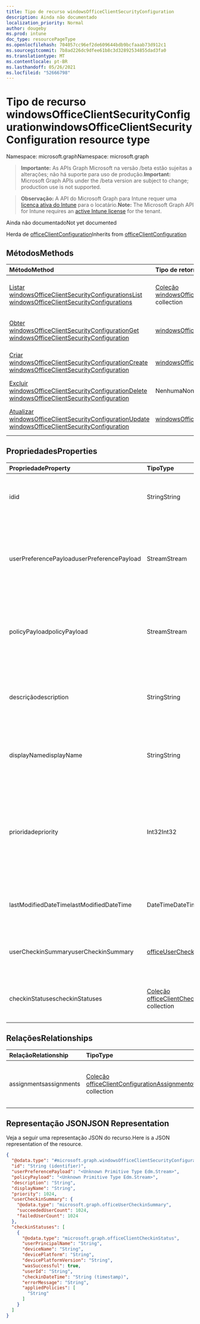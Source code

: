 ```yaml
---
title: Tipo de recurso windowsOfficeClientSecurityConfiguration
description: Ainda não documentado
localization_priority: Normal
author: dougeby
ms.prod: intune
doc_type: resourcePageType
ms.openlocfilehash: 704057cc96ef2de609644bdb9bcfaaab73d912c1
ms.sourcegitcommit: 7b8ad226dc9dfee61b8c3d32892534855dad3fa0
ms.translationtype: MT
ms.contentlocale: pt-BR
ms.lasthandoff: 05/26/2021
ms.locfileid: "52666798"
---
```

# <a name="windowsofficeclientsecurityconfiguration-resource-type"></a><span data-ttu-id="f7539-103">Tipo de recurso windowsOfficeClientSecurityConfiguration</span><span class="sxs-lookup"><span data-stu-id="f7539-103">windowsOfficeClientSecurityConfiguration resource type</span></span>

<span data-ttu-id="f7539-104">Namespace: microsoft.graph</span><span class="sxs-lookup"><span data-stu-id="f7539-104">Namespace: microsoft.graph</span></span>

> <span data-ttu-id="f7539-105">**Importante:** As APIs Graph Microsoft na versão /beta estão sujeitas a alterações; não há suporte para uso de produção.</span><span class="sxs-lookup"><span data-stu-id="f7539-105">**Important:** Microsoft Graph APIs under the /beta version are subject to change; production use is not supported.</span></span>

> <span data-ttu-id="f7539-106">**Observação:** A API do Microsoft Graph para Intune requer uma [licença ativa do Intune](https://go.microsoft.com/fwlink/?linkid=839381) para o locatário.</span><span class="sxs-lookup"><span data-stu-id="f7539-106">**Note:** The Microsoft Graph API for Intune requires an [active Intune license](https://go.microsoft.com/fwlink/?linkid=839381) for the tenant.</span></span>

<span data-ttu-id="f7539-107">Ainda não documentado</span><span class="sxs-lookup"><span data-stu-id="f7539-107">Not yet documented</span></span>

<span data-ttu-id="f7539-108">Herda de [officeClientConfiguration](../resources/intune-cirrus-officeclientconfiguration.md)</span><span class="sxs-lookup"><span data-stu-id="f7539-108">Inherits from [officeClientConfiguration](../resources/intune-cirrus-officeclientconfiguration.md)</span></span>

## <a name="methods"></a><span data-ttu-id="f7539-109">Métodos</span><span class="sxs-lookup"><span data-stu-id="f7539-109">Methods</span></span>
|<span data-ttu-id="f7539-110">Método</span><span class="sxs-lookup"><span data-stu-id="f7539-110">Method</span></span>|<span data-ttu-id="f7539-111">Tipo de retorno</span><span class="sxs-lookup"><span data-stu-id="f7539-111">Return Type</span></span>|<span data-ttu-id="f7539-112">Descrição</span><span class="sxs-lookup"><span data-stu-id="f7539-112">Description</span></span>|
|:---|:---|:---|
|[<span data-ttu-id="f7539-113">Listar windowsOfficeClientSecurityConfigurations</span><span class="sxs-lookup"><span data-stu-id="f7539-113">List windowsOfficeClientSecurityConfigurations</span></span>](../api/intune-cirrus-windowsofficeclientsecurityconfiguration-list.md)|<span data-ttu-id="f7539-114">[Coleção windowsOfficeClientSecurityConfiguration](../resources/intune-cirrus-windowsofficeclientsecurityconfiguration.md)</span><span class="sxs-lookup"><span data-stu-id="f7539-114">[windowsOfficeClientSecurityConfiguration](../resources/intune-cirrus-windowsofficeclientsecurityconfiguration.md) collection</span></span>|<span data-ttu-id="f7539-115">Listar propriedades e relações dos [objetos windowsOfficeClientSecurityConfiguration.](../resources/intune-cirrus-windowsofficeclientsecurityconfiguration.md)</span><span class="sxs-lookup"><span data-stu-id="f7539-115">List properties and relationships of the [windowsOfficeClientSecurityConfiguration](../resources/intune-cirrus-windowsofficeclientsecurityconfiguration.md) objects.</span></span>|
|[<span data-ttu-id="f7539-116">Obter windowsOfficeClientSecurityConfiguration</span><span class="sxs-lookup"><span data-stu-id="f7539-116">Get windowsOfficeClientSecurityConfiguration</span></span>](../api/intune-cirrus-windowsofficeclientsecurityconfiguration-get.md)|[<span data-ttu-id="f7539-117">windowsOfficeClientSecurityConfiguration</span><span class="sxs-lookup"><span data-stu-id="f7539-117">windowsOfficeClientSecurityConfiguration</span></span>](../resources/intune-cirrus-windowsofficeclientsecurityconfiguration.md)|<span data-ttu-id="f7539-118">Leia propriedades e relações do [objeto windowsOfficeClientSecurityConfiguration.](../resources/intune-cirrus-windowsofficeclientsecurityconfiguration.md)</span><span class="sxs-lookup"><span data-stu-id="f7539-118">Read properties and relationships of the [windowsOfficeClientSecurityConfiguration](../resources/intune-cirrus-windowsofficeclientsecurityconfiguration.md) object.</span></span>|
|[<span data-ttu-id="f7539-119">Criar windowsOfficeClientSecurityConfiguration</span><span class="sxs-lookup"><span data-stu-id="f7539-119">Create windowsOfficeClientSecurityConfiguration</span></span>](../api/intune-cirrus-windowsofficeclientsecurityconfiguration-create.md)|[<span data-ttu-id="f7539-120">windowsOfficeClientSecurityConfiguration</span><span class="sxs-lookup"><span data-stu-id="f7539-120">windowsOfficeClientSecurityConfiguration</span></span>](../resources/intune-cirrus-windowsofficeclientsecurityconfiguration.md)|<span data-ttu-id="f7539-121">Crie um novo [objeto windowsOfficeClientSecurityConfiguration.](../resources/intune-cirrus-windowsofficeclientsecurityconfiguration.md)</span><span class="sxs-lookup"><span data-stu-id="f7539-121">Create a new [windowsOfficeClientSecurityConfiguration](../resources/intune-cirrus-windowsofficeclientsecurityconfiguration.md) object.</span></span>|
|[<span data-ttu-id="f7539-122">Excluir windowsOfficeClientSecurityConfiguration</span><span class="sxs-lookup"><span data-stu-id="f7539-122">Delete windowsOfficeClientSecurityConfiguration</span></span>](../api/intune-cirrus-windowsofficeclientsecurityconfiguration-delete.md)|<span data-ttu-id="f7539-123">Nenhuma</span><span class="sxs-lookup"><span data-stu-id="f7539-123">None</span></span>|<span data-ttu-id="f7539-124">Exclui um [windowsOfficeClientSecurityConfiguration](../resources/intune-cirrus-windowsofficeclientsecurityconfiguration.md).</span><span class="sxs-lookup"><span data-stu-id="f7539-124">Deletes a [windowsOfficeClientSecurityConfiguration](../resources/intune-cirrus-windowsofficeclientsecurityconfiguration.md).</span></span>|
|[<span data-ttu-id="f7539-125">Atualizar windowsOfficeClientSecurityConfiguration</span><span class="sxs-lookup"><span data-stu-id="f7539-125">Update windowsOfficeClientSecurityConfiguration</span></span>](../api/intune-cirrus-windowsofficeclientsecurityconfiguration-update.md)|[<span data-ttu-id="f7539-126">windowsOfficeClientSecurityConfiguration</span><span class="sxs-lookup"><span data-stu-id="f7539-126">windowsOfficeClientSecurityConfiguration</span></span>](../resources/intune-cirrus-windowsofficeclientsecurityconfiguration.md)|<span data-ttu-id="f7539-127">Atualize as propriedades de um [objeto windowsOfficeClientSecurityConfiguration.](../resources/intune-cirrus-windowsofficeclientsecurityconfiguration.md)</span><span class="sxs-lookup"><span data-stu-id="f7539-127">Update the properties of a [windowsOfficeClientSecurityConfiguration](../resources/intune-cirrus-windowsofficeclientsecurityconfiguration.md) object.</span></span>|

## <a name="properties"></a><span data-ttu-id="f7539-128">Propriedades</span><span class="sxs-lookup"><span data-stu-id="f7539-128">Properties</span></span>
|<span data-ttu-id="f7539-129">Propriedade</span><span class="sxs-lookup"><span data-stu-id="f7539-129">Property</span></span>|<span data-ttu-id="f7539-130">Tipo</span><span class="sxs-lookup"><span data-stu-id="f7539-130">Type</span></span>|<span data-ttu-id="f7539-131">Descrição</span><span class="sxs-lookup"><span data-stu-id="f7539-131">Description</span></span>|
|:---|:---|:---|
|<span data-ttu-id="f7539-132">id</span><span class="sxs-lookup"><span data-stu-id="f7539-132">id</span></span>|<span data-ttu-id="f7539-133">String</span><span class="sxs-lookup"><span data-stu-id="f7539-133">String</span></span>|<span data-ttu-id="f7539-134">ID da política de configuração do cliente do office.</span><span class="sxs-lookup"><span data-stu-id="f7539-134">Id of the office client configuration policy.</span></span> <span data-ttu-id="f7539-135">Herdado [do officeClientConfiguration](../resources/intune-cirrus-officeclientconfiguration.md)</span><span class="sxs-lookup"><span data-stu-id="f7539-135">Inherited from [officeClientConfiguration](../resources/intune-cirrus-officeclientconfiguration.md)</span></span>|
|<span data-ttu-id="f7539-136">userPreferencePayload</span><span class="sxs-lookup"><span data-stu-id="f7539-136">userPreferencePayload</span></span>|<span data-ttu-id="f7539-137">Stream</span><span class="sxs-lookup"><span data-stu-id="f7539-137">Stream</span></span>|<span data-ttu-id="f7539-138">Configurações de preferência Cadeia de caracteres JSON no formato binário, esses valores podem ser substituídos pelo usuário.</span><span class="sxs-lookup"><span data-stu-id="f7539-138">Preference settings JSON string in binary format, these values can be overridden by the user.</span></span> <span data-ttu-id="f7539-139">Herdado [do officeClientConfiguration](../resources/intune-cirrus-officeclientconfiguration.md)</span><span class="sxs-lookup"><span data-stu-id="f7539-139">Inherited from [officeClientConfiguration](../resources/intune-cirrus-officeclientconfiguration.md)</span></span>|
|<span data-ttu-id="f7539-140">policyPayload</span><span class="sxs-lookup"><span data-stu-id="f7539-140">policyPayload</span></span>|<span data-ttu-id="f7539-141">Stream</span><span class="sxs-lookup"><span data-stu-id="f7539-141">Stream</span></span>|<span data-ttu-id="f7539-142">Configurações de política Cadeia de caracteres JSON em formato binário, esses valores não podem ser alterados pelo usuário.</span><span class="sxs-lookup"><span data-stu-id="f7539-142">Policy settings JSON string in binary format, these values cannot be changed by the user.</span></span> <span data-ttu-id="f7539-143">Herdado [do officeClientConfiguration](../resources/intune-cirrus-officeclientconfiguration.md)</span><span class="sxs-lookup"><span data-stu-id="f7539-143">Inherited from [officeClientConfiguration](../resources/intune-cirrus-officeclientconfiguration.md)</span></span>|
|<span data-ttu-id="f7539-144">descrição</span><span class="sxs-lookup"><span data-stu-id="f7539-144">description</span></span>|<span data-ttu-id="f7539-145">String</span><span class="sxs-lookup"><span data-stu-id="f7539-145">String</span></span>|<span data-ttu-id="f7539-146">O administrador forneceu a descrição da política de configuração do cliente do office.</span><span class="sxs-lookup"><span data-stu-id="f7539-146">Admin provided description of the office client configuration policy.</span></span> <span data-ttu-id="f7539-147">Herdado [do officeClientConfiguration](../resources/intune-cirrus-officeclientconfiguration.md)</span><span class="sxs-lookup"><span data-stu-id="f7539-147">Inherited from [officeClientConfiguration](../resources/intune-cirrus-officeclientconfiguration.md)</span></span>|
|<span data-ttu-id="f7539-148">displayName</span><span class="sxs-lookup"><span data-stu-id="f7539-148">displayName</span></span>|<span data-ttu-id="f7539-149">String</span><span class="sxs-lookup"><span data-stu-id="f7539-149">String</span></span>|<span data-ttu-id="f7539-150">O administrador forneceu o nome da política de configuração do cliente do office.</span><span class="sxs-lookup"><span data-stu-id="f7539-150">Admin provided name of the office client configuration policy.</span></span> <span data-ttu-id="f7539-151">Herdado [do officeClientConfiguration](../resources/intune-cirrus-officeclientconfiguration.md)</span><span class="sxs-lookup"><span data-stu-id="f7539-151">Inherited from [officeClientConfiguration](../resources/intune-cirrus-officeclientconfiguration.md)</span></span>|
|<span data-ttu-id="f7539-152">prioridade</span><span class="sxs-lookup"><span data-stu-id="f7539-152">priority</span></span>|<span data-ttu-id="f7539-153">Int32</span><span class="sxs-lookup"><span data-stu-id="f7539-153">Int32</span></span>|<span data-ttu-id="f7539-154">O valor de prioridade deve ser o valor exclusivo para cada política em um locatário e será usado para resolução de conflitos, valores mais baixos a prioridade média é alta.</span><span class="sxs-lookup"><span data-stu-id="f7539-154">Priority value should be unique value for each policy under a tenant and will be used for conflict resolution, lower values mean priority is high.</span></span> <span data-ttu-id="f7539-155">Herdado [do officeClientConfiguration](../resources/intune-cirrus-officeclientconfiguration.md)</span><span class="sxs-lookup"><span data-stu-id="f7539-155">Inherited from [officeClientConfiguration](../resources/intune-cirrus-officeclientconfiguration.md)</span></span>|
|<span data-ttu-id="f7539-156">lastModifiedDateTime</span><span class="sxs-lookup"><span data-stu-id="f7539-156">lastModifiedDateTime</span></span>|<span data-ttu-id="f7539-157">DateTime</span><span class="sxs-lookup"><span data-stu-id="f7539-157">DateTime</span></span>|<span data-ttu-id="f7539-158">Carimbo de data da última modificação da política.</span><span class="sxs-lookup"><span data-stu-id="f7539-158">Last modified datetime stamp of the policy.</span></span> <span data-ttu-id="f7539-159">Herdado [do officeClientConfiguration](../resources/intune-cirrus-officeclientconfiguration.md)</span><span class="sxs-lookup"><span data-stu-id="f7539-159">Inherited from [officeClientConfiguration](../resources/intune-cirrus-officeclientconfiguration.md)</span></span>|
|<span data-ttu-id="f7539-160">userCheckinSummary</span><span class="sxs-lookup"><span data-stu-id="f7539-160">userCheckinSummary</span></span>|[<span data-ttu-id="f7539-161">officeUserCheckinSummary</span><span class="sxs-lookup"><span data-stu-id="f7539-161">officeUserCheckinSummary</span></span>](../resources/intune-cirrus-officeusercheckinsummary.md)|<span data-ttu-id="f7539-162">Resumo de check-in do usuário para a política.</span><span class="sxs-lookup"><span data-stu-id="f7539-162">User check-in summary for the policy.</span></span> <span data-ttu-id="f7539-163">Herdado [do officeClientConfiguration](../resources/intune-cirrus-officeclientconfiguration.md)</span><span class="sxs-lookup"><span data-stu-id="f7539-163">Inherited from [officeClientConfiguration](../resources/intune-cirrus-officeclientconfiguration.md)</span></span>|
|<span data-ttu-id="f7539-164">checkinStatuses</span><span class="sxs-lookup"><span data-stu-id="f7539-164">checkinStatuses</span></span>|<span data-ttu-id="f7539-165">[Coleção officeClientCheckinStatus](../resources/intune-cirrus-officeclientcheckinstatus.md)</span><span class="sxs-lookup"><span data-stu-id="f7539-165">[officeClientCheckinStatus](../resources/intune-cirrus-officeclientcheckinstatus.md) collection</span></span>|<span data-ttu-id="f7539-166">Lista de status de check-in do cliente do office.</span><span class="sxs-lookup"><span data-stu-id="f7539-166">List of office Client check-in status.</span></span> <span data-ttu-id="f7539-167">Herdado [do officeClientConfiguration](../resources/intune-cirrus-officeclientconfiguration.md)</span><span class="sxs-lookup"><span data-stu-id="f7539-167">Inherited from [officeClientConfiguration](../resources/intune-cirrus-officeclientconfiguration.md)</span></span>|

## <a name="relationships"></a><span data-ttu-id="f7539-168">Relações</span><span class="sxs-lookup"><span data-stu-id="f7539-168">Relationships</span></span>
|<span data-ttu-id="f7539-169">Relação</span><span class="sxs-lookup"><span data-stu-id="f7539-169">Relationship</span></span>|<span data-ttu-id="f7539-170">Tipo</span><span class="sxs-lookup"><span data-stu-id="f7539-170">Type</span></span>|<span data-ttu-id="f7539-171">Descrição</span><span class="sxs-lookup"><span data-stu-id="f7539-171">Description</span></span>|
|:---|:---|:---|
|<span data-ttu-id="f7539-172">assignments</span><span class="sxs-lookup"><span data-stu-id="f7539-172">assignments</span></span>|<span data-ttu-id="f7539-173">[Coleção officeClientConfigurationAssignment](../resources/intune-cirrus-officeclientconfigurationassignment.md)</span><span class="sxs-lookup"><span data-stu-id="f7539-173">[officeClientConfigurationAssignment](../resources/intune-cirrus-officeclientconfigurationassignment.md) collection</span></span>|<span data-ttu-id="f7539-174">A lista de atribuições de grupo para a política.</span><span class="sxs-lookup"><span data-stu-id="f7539-174">The list of group assignments for the policy.</span></span> <span data-ttu-id="f7539-175">Herdado [do officeClientConfiguration](../resources/intune-cirrus-officeclientconfiguration.md)</span><span class="sxs-lookup"><span data-stu-id="f7539-175">Inherited from [officeClientConfiguration](../resources/intune-cirrus-officeclientconfiguration.md)</span></span>|

## <a name="json-representation"></a><span data-ttu-id="f7539-176">Representação JSON</span><span class="sxs-lookup"><span data-stu-id="f7539-176">JSON Representation</span></span>
<span data-ttu-id="f7539-177">Veja a seguir uma representação JSON do recurso.</span><span class="sxs-lookup"><span data-stu-id="f7539-177">Here is a JSON representation of the resource.</span></span>
<!-- {
  "blockType": "resource",
  "keyProperty": "id",
  "@odata.type": "microsoft.graph.windowsOfficeClientSecurityConfiguration"
}
-->
``` json
{
  "@odata.type": "#microsoft.graph.windowsOfficeClientSecurityConfiguration",
  "id": "String (identifier)",
  "userPreferencePayload": "<Unknown Primitive Type Edm.Stream>",
  "policyPayload": "<Unknown Primitive Type Edm.Stream>",
  "description": "String",
  "displayName": "String",
  "priority": 1024,
  "userCheckinSummary": {
    "@odata.type": "microsoft.graph.officeUserCheckinSummary",
    "succeededUserCount": 1024,
    "failedUserCount": 1024
  },
  "checkinStatuses": [
    {
      "@odata.type": "microsoft.graph.officeClientCheckinStatus",
      "userPrincipalName": "String",
      "deviceName": "String",
      "devicePlatform": "String",
      "devicePlatformVersion": "String",
      "wasSuccessful": true,
      "userId": "String",
      "checkinDateTime": "String (timestamp)",
      "errorMessage": "String",
      "appliedPolicies": [
        "String"
      ]
    }
  ]
}
```




